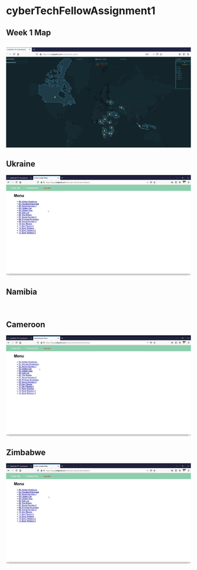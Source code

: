 # cyberTechFellowAssignment1

## Week 1 Map
<img src='CTFWEEK1.png' title='Http header' width='' alt='' />

## Ukraine 
<img src='Ukraine-HiddenEmployee.gif' title='IDOR challenge' width='' alt='' />


## Namibia
<img src='Secret#1-Namibia.gif' title='IDOR challenge 1' width='' alt='' />

## Cameroon
<img src='Cameroon-HiddenCar.gif' title='IDOR challenge 2' width='' alt='' />

## Zimbabwe
<img src='Zimbabwe-PeculiarEmployee.gif' title='IDOR challenge 2' width='' alt='' />

